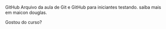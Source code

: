 GitHub
Arquivo da aula de Git e GitHub para iniciantes testando.
saiba mais em maicon douglas.

Gostou do curso?
